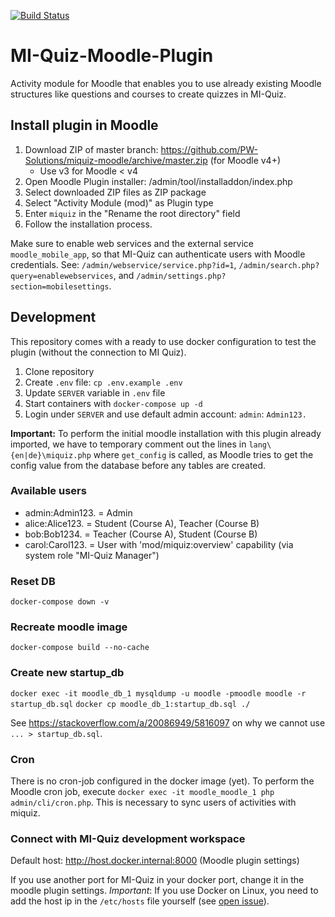 [![Build Status](https://travis-ci.org/PW-Solutions/miquiz-moodle.svg?branch=master)](https://travis-ci.org/PW-Solutions/miquiz-moodle)

# MI-Quiz-Moodle-Plugin
Activity module for Moodle that enables you to use already existing Moodle
structures like questions and courses to create quizzes in MI-Quiz.

## Install plugin in Moodle

1. Download ZIP of master branch: https://github.com/PW-Solutions/miquiz-moodle/archive/master.zip (for Moodle v4+)
    - Use v3 for Moodle < v4
2. Open Moodle Plugin installer: /admin/tool/installaddon/index.php
3. Select downloaded ZIP files as ZIP package
4. Select "Activity Module (mod)" as Plugin type
5. Enter `miquiz` in the "Rename the root directory" field
6. Follow the installation process.

Make sure to enable web services and the external service `moodle_mobile_app`,
so that MI-Quiz can authenticate users with Moodle credentials. See:
`/admin/webservice/service.php?id=1`, `/admin/search.php?query=enablewebservices`, and `/admin/settings.php?section=mobilesettings`.

## Development

This repository comes with a ready to use docker configuration to test the plugin (without the connection to MI Quiz).
1. Clone repository
2. Create `.env` file: `cp .env.example .env`
3. Update `SERVER` variable in `.env` file
4. Start containers with `docker-compose up -d`
5. Login under `SERVER` and use default admin account: `admin`: `Admin123.`

**Important:** To perform the initial moodle installation with this plugin already imported, we
have to temporary comment out the lines in `lang\{en|de}\miquiz.php` where `get_config` is called,
as Moodle tries to get the config value from the database before any tables are created.

### Available users
- admin:Admin123. = Admin
- alice:Alice123. = Student (Course A), Teacher (Course B)
- bob:Bob1234. = Teacher (Course A), Student (Course B)
- carol:Carol123. = User with 'mod/miquiz:overview' capability (via system role "MI-Quiz Manager")

### Reset DB
`docker-compose down -v`

### Recreate moodle image
`docker-compose build --no-cache`

### Create new startup_db
`docker exec -it moodle_db_1 mysqldump -u moodle -pmoodle moodle -r startup_db.sql`
`docker cp moodle_db_1:startup_db.sql ./`

See https://stackoverflow.com/a/20086949/5816097 on why we cannot use `... > startup_db.sql`.

### Cron
There is no cron-job configured in the docker image (yet). To perform the Moodle cron job, execute
`docker exec -it moodle_moodle_1 php admin/cli/cron.php`. This is necessary to sync users
of activities with miquiz.

### Connect with MI-Quiz development workspace

Default host: http://host.docker.internal:8000 (Moodle plugin settings)

If you use another port for MI-Quiz in your docker port, change it in the moodle plugin settings.
*Important*: If you use Docker on Linux, you need to add the host ip in the `/etc/hosts` file yourself (see
[open issue](https://github.com/docker/for-linux/issues/264)).
